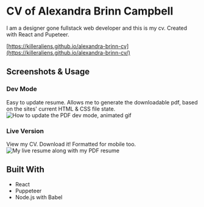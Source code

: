 # CV of Alexandra Brinn Campbell

I am a designer gone fullstack web developer and this is my cv.
Created with React and Pupeteer.

[https://killeraliens.github.io/alexandra-brinn-cv](https://killeraliens.github.io/alexandra-brinn-cv/)

## Screenshots & Usage

### Dev Mode
Easy to update resume. Allows me to generate the downloadable pdf, based on the sites' current HTML & CSS file state.
![How to update the PDF dev mode, animated gif](/src/assets/cv-pdf-gnerate.gif)

### Live Version
View my CV. Download it! Formatted for mobile too.
![My live resume along with my PDF resume](/assets/rm-intro.png)


## Built With

* React
* Puppeteer
* Node.js with Babel
